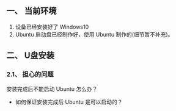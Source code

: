 ## 一、 当前环境
1. 设备已经安装好了 Windows10
2. Ubuntu 启动盘已经制作好，使用 Ubuntu 制作的(细节暂不补充)。

## 二、 U盘安装
### 2.1、 担心的问题
安装完成后不能启动 Ubuntu 怎么办？
- 如何保证安装完成后 Ubuntu 是可以启动的？
